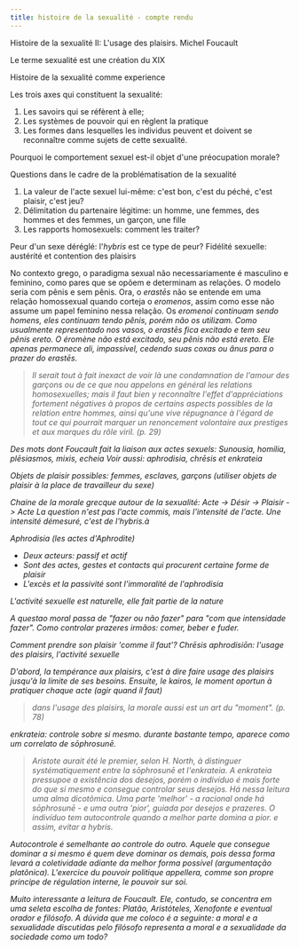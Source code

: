 ```yaml
---
title: histoire de la sexualité - compte rendu
---
```


Histoire de la sexualité II: L'usage des plaisirs. Michel Foucault

Le terme sexualité est une création du XIX

Histoire de la sexualité comme experience

Les trois axes qui constituent la sexualité:
1. Les savoirs qui se réfèrent à elle;
2. Les systèmes de pouvoir qui en règlent la pratique
3. Les formes dans lesquelles les individus peuvent et doivent se reconnaître comme sujets de cette sexualité.

Pourquoi le comportement sexuel est-il objet d'une préocupation morale?

Questions dans le cadre de la problématisation de la sexualité
1. La valeur de l'acte sexuel lui-même: c'est bon, c'est du péché, c'est plaisir, c'est jeu?
2. Délimitation du partenaire légitime: un homme, une femmes, des hommes et des femmes, un garçon, une fille
3. Les rapports homosexuels: comment les traiter?

Peur d'un sexe déréglé: l'<em>hybris</em> est ce type de peur?
Fidélité sexuelle: austérité et contention des plaisirs

No contexto grego, o paradigma sexual não necessariamente é masculino e feminino, como pares que se opõem e determinam as relações. O modelo seria com pênis e sem pênis. Ora, o <em>erastēs</em> não se entende em uma relação homossexual quando corteja o <em>eromenos</em>, assim como esse não assume um papel feminino nessa relação. Os <em>eromenoi</me> continuam sendo homens, eles continuam tendo pênis, porém não os utilizam. Como usualmente representado nos vasos, o <em>erastēs</em> fica excitado e tem seu pênis ereto. O éromène não está excitado, seu pênis não está ereto. Ele apenas permanece ali, impassível, cedendo suas coxas ou ânus para o prazer do <em>erastēs</em>.

> Il serait tout à fait inexact de voir là une condamnation de l'amour des garçons ou de ce que nou appelons en général les relations homosexuelles; mais il faut bien y reconnaître l'effet d'appréciations fortement négatives à propos de certains aspects possibles de la relation entre hommes, ainsi qu'une vive répugnance à l'égard de tout ce qui pourrait marquer un renoncement volontaire aux prestiges et aux marques du rôle viril. (p. 29)

Des mots dont Foucault fait la liaison aux actes sexuels: 
Sunousia, homilia, plēsiasmos, mixis, echeia
Voir aussi: aphrodisia, chrēsis et enkrateia

Objets de plaisir possibles: femmes, esclaves, garçons (utiliser objets de plaisir à la place de travailleur du sexe)

Chaine de la morale grecque autour de la sexualité: Acte -> Désir -> Plaisir -> Acte
La question n'est pas l'acte commis, mais l'intensité de l'acte. Une intensité démesuré, c'est de l'hybris.à

Aphrodisia (les actes d'Aphrodite)
- Deux acteurs: passif et actif
- Sont des actes, gestes et contacts qui procurent certaine forme de plaisir
- L'excès et la passivité sont l'immoralité de l'aphrodisia

L'activité sexuelle est naturelle, elle fait partie de la nature

A questao moral passa de "fazer ou não fazer" para "com que intensidade fazer". 
Como controlar prazeres irmãos: comer, beber e fuder.

Comment prendre son plaisir 'comme il faut'?
<em>Chrēsis aphrodisiōn</em>: l'usage des plaisirs, l'activité sexuelle

D'abord, la tempérance aux plaisirs, c'est à dire faire usage des plaisirs jusqu'à la limite de ses besoins. Ensuite, le kairos, le moment oportun à pratiquer chaque acte (agir quand il faut)

> dans l'usage des plaisirs, la morale aussi est un art du "moment". (p. 78)

<em>enkrateia</em>: controle sobre si mesmo. durante bastante tempo, aparece como um correlato de <em>sōphrosunē</em>. 
> Aristote aurait été le premier, selon H. North, à distinguer systématiquement entre la <em>sōphrosunē</em> et l'<em>enkrateia</em>.
A <em>enkrateia</em> pressupoe a existência dos desejos, porém o indivíduo é mais forte do que si mesmo e consegue controlar seus desejos. Há nessa leitura uma alma dicotômica. Uma parte 'melhor' - a racional onde há <em>sōphrosunē</em> - e uma outra 'pior',  guiada por desejos e prazeres. O indivíduo tem autocontrole quando a melhor parte domina a pior.
e assim, evitar a hybris.

Autocontrole é semelhante ao controle do outro. Aquele que consegue dominar a si mesmo é quem deve dominar os demais, pois dessa forma levará a coletividade adiante da melhor forma possível (argumentação platônica). L'exercice du pouvoir politique appellera, comme son propre principe de régulation interne, le pouvoir sur soi. 

Muito interessante a leitura de Foucault. Ele, contudo, se concentra em uma seleta escolha de fontes: Platão, Aristóteles, Xenofonte e eventual orador e filósofo. A dúvida que me coloco é a seguinte: a moral e a sexualidade discutidas pelo filósofo representa a moral e a sexualidade da sociedade como um todo? 

